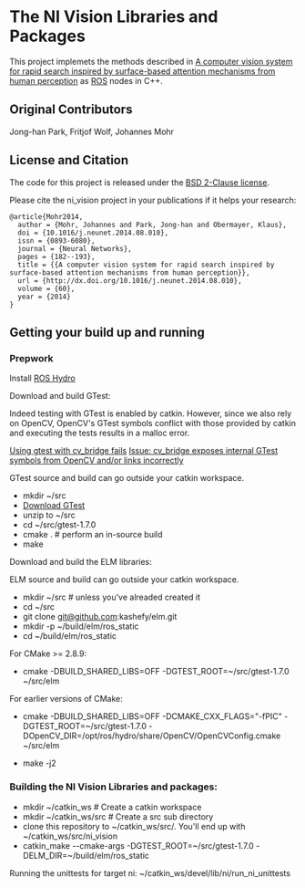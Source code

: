 # The NI Vision Libraries and Packages #

This project implemets the methods described in [A computer vision system for rapid search inspired by surface-based attention mechanisms from human perception](http://www.ncbi.nlm.nih.gov/pubmed/25241349)
as [ROS](http://wiki.ros.org/) nodes in C++.

## Original Contributors

Jong-han Park, Fritjof Wolf, Johannes Mohr

## License and Citation

The code for this project is released under the [BSD 2-Clause license](https://github.com/BVLC/caffe/blob/master/LICENSE).

Please cite the ni_vision project in your publications if it helps your research:

    @article{Mohr2014,
      author = {Mohr, Johannes and Park, Jong-han and Obermayer, Klaus},
      doi = {10.1016/j.neunet.2014.08.010},
      issn = {0893-6080},
      journal = {Neural Networks},
      pages = {182--193},
      title = {{A computer vision system for rapid search inspired by surface-based attention mechanisms from human perception}},
      url = {http://dx.doi.org/10.1016/j.neunet.2014.08.010},
      volume = {60},
      year = {2014}
    }

## Getting your build up and running ##

### Prepwork ###

Install [ROS Hydro](http://wiki.ros.org/hydro/Installation)

Download and build GTest:

Indeed testing with GTest is enabled by catkin. However, since
we also rely on OpenCV, OpenCV's GTest symbols conflict with those
provided by catkin and executing the tests results in a malloc error.

[Using gtest with cv_bridge fails](http://answers.ros.org/question/76453/using-gtest-with-cv_bridge-fails/)
[Issue: cv_bridge exposes internal GTest symbols from OpenCV and/or links incorrectly](https://github.com/ros-perception/vision_opencv/issues/22)

GTest source and build can go outside your catkin workspace.

* mkdir ~/src
* [Download GTest](https://googletest.googlecode.com/files/gtest-1.7.0.zip)
* unzip to ~/src
* cd ~/src/gtest-1.7.0
* cmake .	# perform an in-source build
* make

Download and build the ELM libraries:

ELM source and build can go outside your catkin workspace.

* mkdir ~/src # unless you've alreaded created it
* cd ~/src
* git clone git@github.com:kashefy/elm.git
* mkdir -p ~/build/elm/ros_static
* cd ~/build/elm/ros_static

For CMake >= 2.8.9:

* cmake -DBUILD_SHARED_LIBS=OFF -DGTEST_ROOT=~/src/gtest-1.7.0 ~/src/elm

For earlier versions of CMake:

* cmake -DBUILD_SHARED_LIBS=OFF -DCMAKE_CXX_FLAGS="-fPIC" -DGTEST_ROOT=~/src/gtest-1.7.0 -DOpenCV_DIR=/opt/ros/hydro/share/OpenCV/OpenCVConfig.cmake ~/src/elm

* make -j2

### Building the NI Vision Libraries and packages: ###

* mkdir ~/catkin_ws 	# Create a catkin workspace
* mkdir ~/catkin_ws/src 		# Create a src sub directory
* clone this repository to ~/catkin_ws/src/. You'll end up with ~/catkin_ws/src/ni_vision
* catkin_make --cmake-args -DGTEST_ROOT=~/src/gtest-1.7.0 -DELM_DIR=~/build/elm/ros_static

Running the unittests for target ni:
~/catkin_ws/devel/lib/ni/run_ni_unittests
